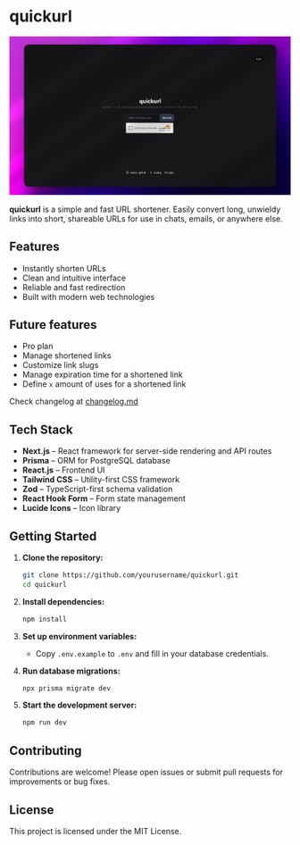 # quickurl

![QuickURL](./readme_assets/quickurl.jpg)

**quickurl** is a simple and fast URL shortener. Easily convert long, unwieldy links into short, shareable URLs for use in chats, emails, or anywhere else.

## Features

- Instantly shorten URLs
- Clean and intuitive interface
- Reliable and fast redirection
- Built with modern web technologies

## Future features

- Pro plan 
- Manage shortened links
- Customize link slugs
- Manage expiration time for a shortened link
- Define `x` amount of uses for a shortened link

Check changelog at [changelog.md](./changelog.md)

## Tech Stack

- **Next.js** – React framework for server-side rendering and API routes
- **Prisma** – ORM for PostgreSQL database
- **React.js** – Frontend UI
- **Tailwind CSS** – Utility-first CSS framework
- **Zod** – TypeScript-first schema validation
- **React Hook Form** – Form state management
- **Lucide Icons** – Icon library

## Getting Started

1. **Clone the repository:**
    ```bash
    git clone https://github.com/yourusername/quickurl.git
    cd quickurl
    ```

2. **Install dependencies:**
    ```bash
    npm install
    ```

3. **Set up environment variables:**
    - Copy `.env.example` to `.env` and fill in your database credentials.

4. **Run database migrations:**
    ```bash
    npx prisma migrate dev
    ```

5. **Start the development server:**
    ```bash
    npm run dev
    ```

## Contributing

Contributions are welcome! Please open issues or submit pull requests for improvements or bug fixes.

## License

This project is licensed under the MIT License.
